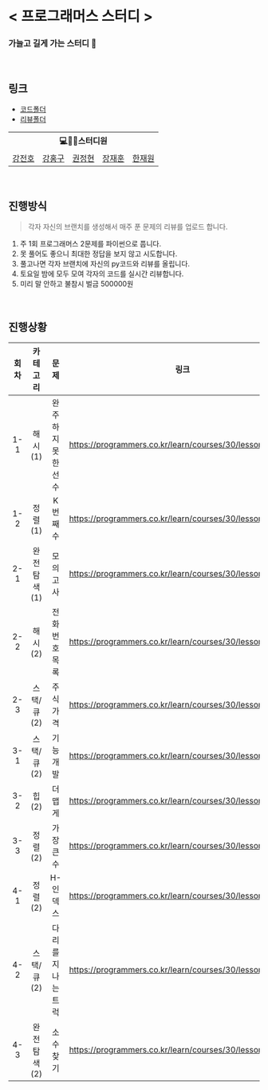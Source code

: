 # < 프로그래머스 스터디 >

### 가늘고 길게 가는 스터디 🤯

<br>

## 링크

- [코드폴더](/code)
- [리뷰폴더](/review)

<table>
    <tr>
        <th colspan=5>💻🙎‍♂스터디원</th>
    </tr>
    <tr>
        <td><a href='https://github.com/jeonbar2'>강전호</a></td>
        <td><a href='https://github.com/hon99oo'>강홍구</a></td>
        <td><a href='https://github.com/jeonghyun96'>권정현</a></td>
        <td><a href='https://github.com/jangziehn'>장재훈</a></td>
        <td><a href='https://github.com/hanjo8813'>한재원</a></td>
    </tr>
</table>

<br>

## 진행방식
> 각자 자신의 브랜치를 생성해서 매주 푼 문제의 리뷰를 업로드 합니다.
1. 주 1회 프로그래머스 2문제를 파이썬으로 풉니다.
2. 못 풀어도 좋으니 최대한 정답을 보지 않고 시도합니다.
3. 풀고나면 각자 브랜치에 자신의 py코드와 리뷰를 올립니다.
4. 토요일 밤에 모두 모여 각자의 코드를 실시간 리뷰합니다.
5. 미리 말 안하고 불참시 벌금 500000원

<br>

## 진행상황

|회차|카테고리|문제|링크|
|:--:|:--:|:--:|:--:|
|1-1|해시(1)|완주하지 못한 선수|https://programmers.co.kr/learn/courses/30/lessons/42576|
|1-2|정렬(1)|K번째수|https://programmers.co.kr/learn/courses/30/lessons/42748|
|2-1|완전탐색(1)|모의고사|https://programmers.co.kr/learn/courses/30/lessons/42840|
|2-2|해시(2)|전화번호 목록|https://programmers.co.kr/learn/courses/30/lessons/42577|
|2-3|스택/큐(2)|주식가격|https://programmers.co.kr/learn/courses/30/lessons/42584|
|3-1|스택/큐(2)|기능개발|https://programmers.co.kr/learn/courses/30/lessons/42586|
|3-2|힙(2)|더 맵게|https://programmers.co.kr/learn/courses/30/lessons/42626|
|3-3|정렬(2)|가장 큰 수|https://programmers.co.kr/learn/courses/30/lessons/42746|
|4-1|정렬(2)|H-인덱스|https://programmers.co.kr/learn/courses/30/lessons/42747|
|4-2|스택/큐(2)|다리를 지나는 트럭|https://programmers.co.kr/learn/courses/30/lessons/42583|
|4-3|완전탐색(2)|소수 찾기|https://programmers.co.kr/learn/courses/30/lessons/42839|